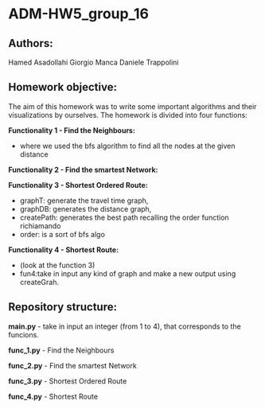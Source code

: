 # ADM-HW5_group_16

## Authors:

Hamed Asadollahi
Giorgio Manca
Daniele Trappolini  

## Homework objective:
The aim of this homework was to write some important algorithms and their visualizations by ourselves. The homework is divided into four functions:

 **Functionality 1 - Find the Neighbours:** 

 - where we used the bfs algorithm to find all the nodes at the given distance  

 **Functionality 2 - Find the smartest Network:** 

 **Functionality 3 - Shortest Ordered Route:** 

 - graphT: generate the travel time graph,
 - graphDB: generates the distance graph,
 - createPath: generates the best path recalling the order function richiamando
 - order: is a sort of bfs algo

 **Functionality 4 - Shortest Route:** 
 - (look at the function 3)
 - fun4:take in input any kind of graph and make a new output using createGrah.

 ## Repository structure:
 
 **main.py**   - take in input an integer (from 1 to 4), that corresponds to the funcions.
 
 **func_1.py** - Find the Neighbours
 
 **func_2.py** - Find the smartest Network
 
 **func_3.py** - Shortest Ordered Route
 
 **func_4.py** - Shortest Route

